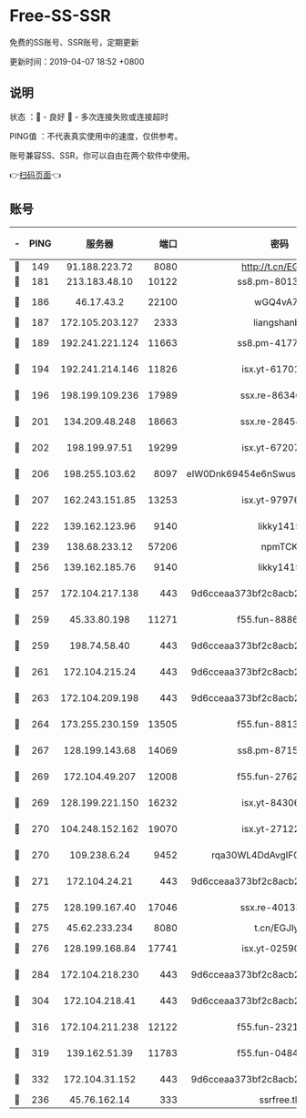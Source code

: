 # Free-SS-SSR

免费的SS账号、SSR账号，定期更新

更新时间：2019-04-07 18:52 +0800

## 说明

状态     ：🙂 - 良好 🙁 - 多次连接失败或连接超时

PING值   ：不代表真实使用中的速度，仅供参考。

账号兼容SS、SSR，你可以自由在两个软件中使用。

👉[扫码页面](https://liesauer.github.io/Free-SS-SSR/)👈

## 账号

|-|PING|服务器|端口|密码|加密方式|区域|
|:----:|:----:|:-----:|-----:|:----:|:----:|:----:|
|🙂|149|91.188.223.72|8080|http://t.cn/EGJIyrl|rc4-md5|RU|
|🙂|181|213.183.48.10|10122|ss8.pm-80138879|rc4-md5|RU|
|🙂|186|46.17.43.2|22100|wGQ4vA7D|aes-256-gcm|RU|
|🙂|187|172.105.203.127|2333|liangshanbo|chacha20|JP|
|🙂|189|192.241.221.124|11663|ss8.pm-41772299|aes-256-cfb|US|
|🙂|194|192.241.214.146|11826|isx.yt-61701158|aes-256-cfb|US|
|🙂|196|198.199.109.236|17989|ssx.re-86346346|aes-256-cfb|US|
|🙂|201|134.209.48.248|18663|ssx.re-28454131|aes-256-cfb|US|
|🙂|202|198.199.97.51|19299|isx.yt-67207064|aes-256-cfb|US|
|🙂|206|198.255.103.62|8097|eIW0Dnk69454e6nSwuspv9DmS201tQ0D|aes-256-cfb|US|
|🙂|207|162.243.151.85|13253|isx.yt-97976890|aes-256-cfb|US|
|🙂|222|139.162.123.96|9140|likky1415|aes-256-cfb|JP|
|🙂|239|138.68.233.12|57206|npmTCK|rc4-md5|US|
|🙂|256|139.162.185.76|9140|likky1415|aes-256-cfb|DE|
|🙂|257|172.104.217.138|443|9d6cceaa373bf2c8acb22e60b6a58be6|aes-256-cfb|US|
|🙂|259|45.33.80.198|11271|f55.fun-88868016|aes-256-cfb|US|
|🙂|259|198.74.58.40|443|9d6cceaa373bf2c8acb22e60b6a58be6|aes-256-cfb|US|
|🙂|261|172.104.215.24|443|9d6cceaa373bf2c8acb22e60b6a58be6|aes-256-cfb|US|
|🙂|263|172.104.209.198|443|9d6cceaa373bf2c8acb22e60b6a58be6|aes-256-cfb|US|
|🙂|264|173.255.230.159|13505|f55.fun-88132244|aes-256-cfb|US|
|🙂|267|128.199.143.68|14069|ss8.pm-87154822|aes-256-cfb|SG|
|🙂|269|172.104.49.207|12008|f55.fun-27622022|aes-256-cfb|SG|
|🙂|269|128.199.221.150|16232|isx.yt-84306479|aes-256-cfb|SG|
|🙂|270|104.248.152.162|19070|isx.yt-27122469|aes-256-cfb|SG|
|🙂|270|109.238.6.24|9452|rqa30WL4DdAvgIFG6Fs3znzTa|aes-256-cfb|FR|
|🙂|271|172.104.24.21|443|9d6cceaa373bf2c8acb22e60b6a58be6|aes-256-cfb|US|
|🙂|275|128.199.167.40|17046|ssx.re-40133185|aes-256-cfb|SG|
|🙂|275|45.62.233.234|8080|t.cn/EGJIyrl|rc4-md5|CA|
|🙂|276|128.199.168.84|17741|isx.yt-02590553|aes-256-cfb|SG|
|🙂|284|172.104.218.230|443|9d6cceaa373bf2c8acb22e60b6a58be6|aes-256-cfb|US|
|🙂|304|172.104.218.41|443|9d6cceaa373bf2c8acb22e60b6a58be6|aes-256-cfb|US|
|🙂|316|172.104.211.238|12122|f55.fun-23214357|aes-256-cfb|US|
|🙂|319|139.162.51.39|11783|f55.fun-04843983|aes-256-cfb|SG|
|🙂|332|172.104.31.152|443|9d6cceaa373bf2c8acb22e60b6a58be6|aes-256-cfb|US|
|🙂|236|45.76.162.14|333|ssrfree.tk|rc4|SG|
